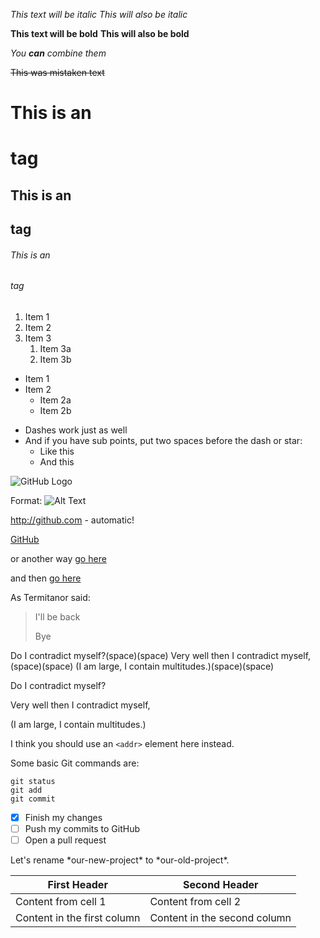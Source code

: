 <!-- text fomating -->
*This text will be italic*
_This will also be italic_

**This text will be bold**
__This will also be bold__

_You **can** combine them_

~~This was mistaken text~~


<!-- headers -->
# This is an <h1> tag
## This is an <h2> tag
###### This is an <h6> tag


<!-- numered lists -->
1. Item 1
1. Item 2
1. Item 3
   1. Item 3a
   1. Item 3b

<!-- bullet points -->
* Item 1
* Item 2
  * Item 2a
  * Item 2b

<!-- dashes lists -->
- Dashes work just as well
- And if you have sub points, put two spaces before the dash or star:
  - Like this
  - And this

<!-- images -->
![GitHub Logo](/images/logo.png)

Format: ![Alt Text](url)

<!-- links -->
http://github.com - automatic!

[GitHub](http://github.com)

or another way
[go here][link1]

and then [go here][link2]

[link1]: www.google.com
[link2]: www.github.com

<!-- blockquotes -->

As Termitanor said:

> I'll be back
> 
> Bye

<!-- Paragraphs soft-break -->
Do I contradict myself?(space)(space)
Very well then I contradict myself,(space)(space)
(I am large, I contain multitudes.)(space)(space)

<!-- Paragraphs hard-break -->
Do I contradict myself?

Very well then I contradict myself,

(I am large, I contain multitudes.)

<!-- inline code -->
I think you should use an
`<addr>` element here instead.

Some basic Git commands are:
```
git status
git add
git commit
```

<!-- task lists -->
- [x] Finish my changes
- [ ] Push my commits to GitHub
- [ ] Open a pull request

<!-- You can tell GitHub to ignore (or escape) Markdown formatting by using \ before the Markdown character. -->
Let's rename \*our-new-project\* to \*our-old-project\*.

<!-- tables -->
First Header | Second Header
------------ | -------------
Content from cell 1 | Content from cell 2
Content in the first column | Content in the second column